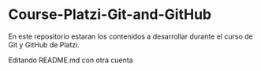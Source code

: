 # Course-Platzi-Git-and-GitHub
En este repositorio estaran los contenidos a desarrollar durante el curso de Git y GitHub de Platzi.

Editando README.md con otra cuenta
